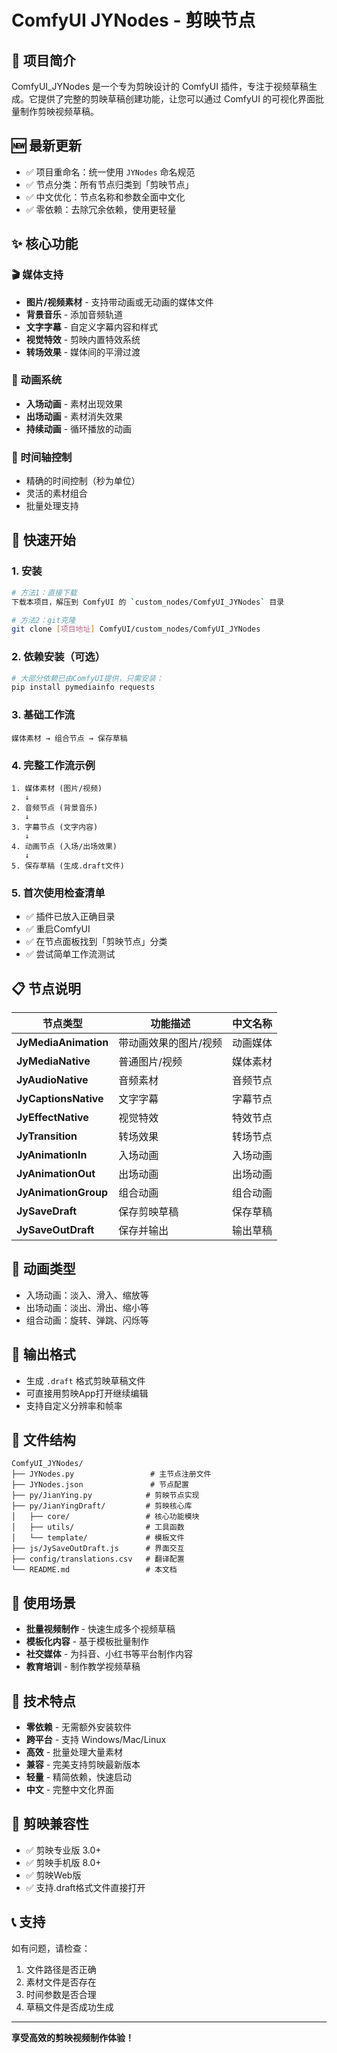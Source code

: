 # ComfyUI JYNodes - 剪映节点

## 🎯 项目简介
ComfyUI_JYNodes 是一个专为剪映设计的 ComfyUI 插件，专注于视频草稿生成。它提供了完整的剪映草稿创建功能，让您可以通过 ComfyUI 的可视化界面批量制作剪映视频草稿。

## 🆕 最新更新
- ✅ 项目重命名：统一使用 `JYNodes` 命名规范
- ✅ 节点分类：所有节点归类到「剪映节点」
- ✅ 中文优化：节点名称和参数全面中文化
- ✅ 零依赖：去除冗余依赖，使用更轻量

## ✨ 核心功能

### 🎬 媒体支持
- **图片/视频素材** - 支持带动画或无动画的媒体文件
- **背景音乐** - 添加音频轨道
- **文字字幕** - 自定义字幕内容和样式
- **视觉特效** - 剪映内置特效系统
- **转场效果** - 媒体间的平滑过渡

### 🎨 动画系统
- **入场动画** - 素材出现效果
- **出场动画** - 素材消失效果
- **持续动画** - 循环播放的动画

### 📝 时间轴控制
- 精确的时间控制（秒为单位）
- 灵活的素材组合
- 批量处理支持

## 🚀 快速开始

### 1. 安装
```bash
# 方法1：直接下载
下载本项目，解压到 ComfyUI 的 `custom_nodes/ComfyUI_JYNodes` 目录

# 方法2：git克隆
git clone [项目地址] ComfyUI/custom_nodes/ComfyUI_JYNodes
```

### 2. 依赖安装（可选）
```bash
# 大部分依赖已由ComfyUI提供，只需安装：
pip install pymediainfo requests
```

### 3. 基础工作流
```
媒体素材 → 组合节点 → 保存草稿
```

### 4. 完整工作流示例
```
1. 媒体素材 (图片/视频)
   ↓
2. 音频节点 (背景音乐)
   ↓  
3. 字幕节点 (文字内容)
   ↓
4. 动画节点 (入场/出场效果)
   ↓
5. 保存草稿 (生成.draft文件)
```

### 5. 首次使用检查清单
- ✅ 插件已放入正确目录
- ✅ 重启ComfyUI
- ✅ 在节点面板找到「剪映节点」分类
- ✅ 尝试简单工作流测试

## 📋 节点说明

| 节点类型 | 功能描述 | 中文名称 |
|---------|----------|----------|
| **JyMediaAnimation** | 带动画效果的图片/视频 | 动画媒体 |
| **JyMediaNative** | 普通图片/视频 | 媒体素材 |
| **JyAudioNative** | 音频素材 | 音频节点 |
| **JyCaptionsNative** | 文字字幕 | 字幕节点 |
| **JyEffectNative** | 视觉特效 | 特效节点 |
| **JyTransition** | 转场效果 | 转场节点 |
| **JyAnimationIn** | 入场动画 | 入场动画 |
| **JyAnimationOut** | 出场动画 | 出场动画 |
| **JyAnimationGroup** | 组合动画 | 组合动画 |
| **JySaveDraft** | 保存剪映草稿 | 保存草稿 |
| **JySaveOutDraft** | 保存并输出 | 输出草稿 |

## 🎨 动画类型
- 入场动画：淡入、滑入、缩放等
- 出场动画：淡出、滑出、缩小等  
- 组合动画：旋转、弹跳、闪烁等

## 💾 输出格式
- 生成 `.draft` 格式剪映草稿文件
- 可直接用剪映App打开继续编辑
- 支持自定义分辨率和帧率

## 📁 文件结构
```
ComfyUI_JYNodes/
├── JYNodes.py                 # 主节点注册文件
├── JYNodes.json               # 节点配置
├── py/JianYing.py            # 剪映节点实现
├── py/JianYingDraft/         # 剪映核心库
│   ├── core/                 # 核心功能模块
│   ├── utils/                # 工具函数
│   └── template/             # 模板文件
├── js/JySaveOutDraft.js      # 界面交互
├── config/translations.csv   # 翻译配置
└── README.md                 # 本文档
```

## 🎯 使用场景
- **批量视频制作** - 快速生成多个视频草稿
- **模板化内容** - 基于模板批量制作
- **社交媒体** - 为抖音、小红书等平台制作内容
- **教育培训** - 制作教学视频草稿

## 🔧 技术特点
- **零依赖** - 无需额外安装软件
- **跨平台** - 支持 Windows/Mac/Linux
- **高效** - 批量处理大量素材
- **兼容** - 完美支持剪映最新版本
- **轻量** - 精简依赖，快速启动
- **中文** - 完整中文化界面

## 📱 剪映兼容性
- ✅ 剪映专业版 3.0+
- ✅ 剪映手机版 8.0+
- ✅ 剪映Web版
- ✅ 支持.draft格式文件直接打开

## 📞 支持
如有问题，请检查：
1. 文件路径是否正确
2. 素材文件是否存在
3. 时间参数是否合理
4. 草稿文件是否成功生成

---
**享受高效的剪映视频制作体验！**